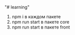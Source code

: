 "# learning" 
1) npm i в каждом пакете
2) npm run start в пакете core
3) npm run start в пакете front 
